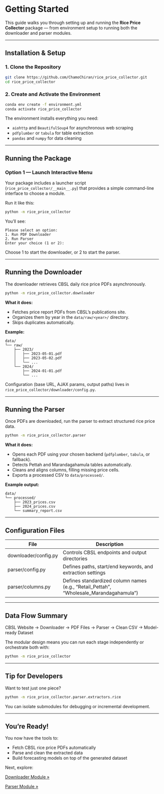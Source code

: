 # Getting Started

This guide walks you through setting up and running the **Rice Price Collector** package — from environment setup to running both the downloader and parser modules.

---

## Installation & Setup

### 1. Clone the Repository

```bash
git clone https://github.com/ChamoChiran/rice_price_collector.git
cd rice_price_collector
```

### 2. Create and Activate the Environment

```bash
conda env create -f environment.yml
conda activate rice_price_collector
```

The environment installs everything you need:
- `aiohttp` and `BeautifulSoup4` for asynchronous web scraping
- `pdfplumber` or `tabula` for table extraction
- `pandas` and `numpy` for data cleaning

---

## Running the Package

### Option 1 — Launch Interactive Menu

Your package includes a launcher script (`rice_price_collector/__main__.py`) that provides a simple command-line interface to choose a module.

Run it like this:

```bash
python -m rice_price_collector
```

You’ll see:

```
Please select an option:
1. Run PDF Downloader
2. Run Parser
Enter your choice (1 or 2):
```

Choose 1 to start the downloader, or 2 to start the parser.

---

## Running the Downloader

The downloader retrieves CBSL daily rice price PDFs asynchronously.

```bash
python -m rice_price_collector.downloader
```

**What it does:**
- Fetches price report PDFs from CBSL’s publications site.
- Organizes them by year in the `data/raw/<year>/` directory.
- Skips duplicates automatically.

**Example:**

```
data/
└── raw/
    ├── 2023/
    │   ├── 2023-05-01.pdf
    │   ├── 2023-05-02.pdf
    │   └── ...
    └── 2024/
        ├── 2024-01-01.pdf
        └── ...
```

Configuration (base URL, AJAX params, output paths) lives in
`rice_price_collector/downloader/config.py`.

---

## Running the Parser

Once PDFs are downloaded, run the parser to extract structured rice price data.

```bash
python -m rice_price_collector.parser
```

**What it does:**
- Opens each PDF using your chosen backend (`pdfplumber`, `tabula`, or fallback).
- Detects Pettah and Marandagahamula tables automatically.
- Cleans and aligns columns, filling missing price cells.
- Exports a processed CSV to `data/processed/`.

**Example output:**

```
data/
└── processed/
    ├── 2023_prices.csv
    ├── 2024_prices.csv
    └── summary_report.csv
```

---

## Configuration Files

| File                        | Description                                              |
|-----------------------------|----------------------------------------------------------|
| downloader/config.py        | Controls CBSL endpoints and output directories           |
| parser/config.py            | Defines paths, start/end keywords, and extraction settings|
| parser/columns.py           | Defines standardized column names (e.g., “Retail_Pettah”, “Wholesale_Marandagahamula”) |

---

## Data Flow Summary

CBSL Website → Downloader → PDF Files → Parser → Clean CSV → Model-ready Dataset

The modular design means you can run each stage independently or orchestrate both with:

```bash
python -m rice_price_collector
```

---

## Tip for Developers

Want to test just one piece?

```bash
python -m rice_price_collector.parser.extractors.rice
```

You can isolate submodules for debugging or incremental development.

---

## You’re Ready!

You now have the tools to:
- Fetch CBSL rice price PDFs automatically
- Parse and clean the extracted data
- Build forecasting models on top of the generated dataset

Next, explore:

[Downloader Module »](downloader/index.md)

[Parser Module »](parser/index.md)
